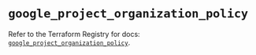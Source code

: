 # `google_project_organization_policy`

Refer to the Terraform Registry for docs: [`google_project_organization_policy`](https://registry.terraform.io/providers/hashicorp/google-beta/5.36.0/docs/resources/google_project_organization_policy).
